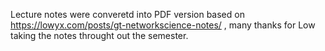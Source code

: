 Lecture notes were converetd into PDF version based on https://lowyx.com/posts/gt-networkscience-notes/ , many thanks for Low taking the notes throught out the semester. 
